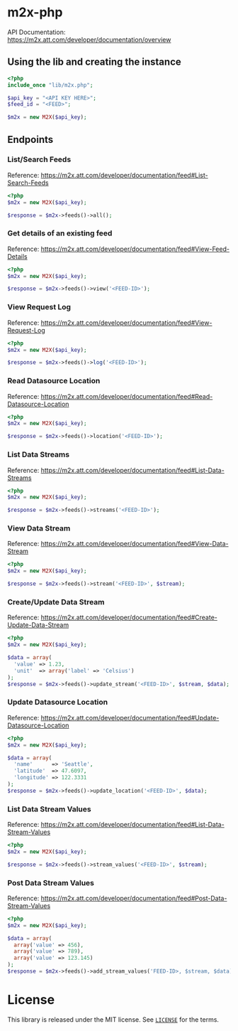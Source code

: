 m2x-php
=======

API Documentation: https://m2x.att.com/developer/documentation/overview

## Using the lib and creating the instance ##

```php
<?php
include_once "lib/m2x.php";

$api_key = "<API KEY HERE>";
$feed_id = "<FEED>";

$m2x = new M2X($api_key);
```

## Endpoints ##

### List/Search Feeds ###
Reference: https://m2x.att.com/developer/documentation/feed#List-Search-Feeds

```php
<?php
$m2x = new M2X($api_key);

$response = $m2x->feeds()->all();
```

### Get details of an existing feed ###
Reference: https://m2x.att.com/developer/documentation/feed#View-Feed-Details

```php
<?php
$m2x = new M2X($api_key);

$response = $m2x->feeds()->view('<FEED-ID>');
```

### View Request Log ###
Reference: https://m2x.att.com/developer/documentation/feed#View-Request-Log

```php
<?php
$m2x = new M2X($api_key);

$response = $m2x->feeds()->log('<FEED-ID>');
```

### Read Datasource Location ###
Reference: https://m2x.att.com/developer/documentation/feed#Read-Datasource-Location

```php
<?php
$m2x = new M2X($api_key);

$response = $m2x->feeds()->location('<FEED-ID>');
```

### List Data Streams ###
Reference: https://m2x.att.com/developer/documentation/feed#List-Data-Streams

```php
<?php
$m2x = new M2X($api_key);

$response = $m2x->feeds()->streams('<FEED-ID>');
```

### View Data Stream ###
Reference: https://m2x.att.com/developer/documentation/feed#View-Data-Stream

```php
<?php
$m2x = new M2X($api_key);

$response = $m2x->feeds()->stream('<FEED-ID>', $stream);
```

### Create/Update Data Stream ###
Reference: https://m2x.att.com/developer/documentation/feed#Create-Update-Data-Stream

```php
<?php
$m2x = new M2X($api_key);

$data = array(
  'value' => 1.23,
  'unit'  => array('label' => 'Celsius')
);
$response = $m2x->feeds()->update_stream('<FEED-ID>', $stream, $data);
```

### Update Datasource Location ###
Reference: https://m2x.att.com/developer/documentation/feed#Update-Datasource-Location

```php
<?php
$m2x = new M2X($api_key);

$data = array(
  'name'      => 'Seattle',
  'latitude'  => 47.6097,
  'longitude' => 122.3331
);
$response = $m2x->feeds()->update_location('<FEED-ID>', $data);
```

### List Data Stream Values ###
Reference: https://m2x.att.com/developer/documentation/feed#List-Data-Stream-Values

```php
<?php
$m2x = new M2X($api_key);

$response = $m2x->feeds()->stream_values('<FEED-ID>', $stream);
```

### Post Data Stream Values ###
Reference: https://m2x.att.com/developer/documentation/feed#Post-Data-Stream-Values

```php
<?php
$m2x = new M2X($api_key);

$data = array(
  array('value' => 456),
  array('value' => 789),
  array('value' => 123.145)
);
$response = $m2x->feeds()->add_stream_values('FEED-ID>, $stream, $data);
```

License
=======

This library is released under the MIT license. See [`LICENSE`](LICENSE) for the terms.